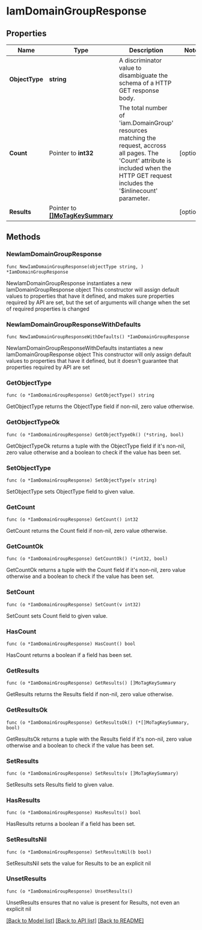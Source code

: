 # IamDomainGroupResponse

## Properties

Name | Type | Description | Notes
------------ | ------------- | ------------- | -------------
**ObjectType** | **string** | A discriminator value to disambiguate the schema of a HTTP GET response body. | 
**Count** | Pointer to **int32** | The total number of &#39;iam.DomainGroup&#39; resources matching the request, accross all pages. The &#39;Count&#39; attribute is included when the HTTP GET request includes the &#39;$inlinecount&#39; parameter. | [optional] 
**Results** | Pointer to [**[]MoTagKeySummary**](MoTagKeySummary.md) |  | [optional] 

## Methods

### NewIamDomainGroupResponse

`func NewIamDomainGroupResponse(objectType string, ) *IamDomainGroupResponse`

NewIamDomainGroupResponse instantiates a new IamDomainGroupResponse object
This constructor will assign default values to properties that have it defined,
and makes sure properties required by API are set, but the set of arguments
will change when the set of required properties is changed

### NewIamDomainGroupResponseWithDefaults

`func NewIamDomainGroupResponseWithDefaults() *IamDomainGroupResponse`

NewIamDomainGroupResponseWithDefaults instantiates a new IamDomainGroupResponse object
This constructor will only assign default values to properties that have it defined,
but it doesn't guarantee that properties required by API are set

### GetObjectType

`func (o *IamDomainGroupResponse) GetObjectType() string`

GetObjectType returns the ObjectType field if non-nil, zero value otherwise.

### GetObjectTypeOk

`func (o *IamDomainGroupResponse) GetObjectTypeOk() (*string, bool)`

GetObjectTypeOk returns a tuple with the ObjectType field if it's non-nil, zero value otherwise
and a boolean to check if the value has been set.

### SetObjectType

`func (o *IamDomainGroupResponse) SetObjectType(v string)`

SetObjectType sets ObjectType field to given value.


### GetCount

`func (o *IamDomainGroupResponse) GetCount() int32`

GetCount returns the Count field if non-nil, zero value otherwise.

### GetCountOk

`func (o *IamDomainGroupResponse) GetCountOk() (*int32, bool)`

GetCountOk returns a tuple with the Count field if it's non-nil, zero value otherwise
and a boolean to check if the value has been set.

### SetCount

`func (o *IamDomainGroupResponse) SetCount(v int32)`

SetCount sets Count field to given value.

### HasCount

`func (o *IamDomainGroupResponse) HasCount() bool`

HasCount returns a boolean if a field has been set.

### GetResults

`func (o *IamDomainGroupResponse) GetResults() []MoTagKeySummary`

GetResults returns the Results field if non-nil, zero value otherwise.

### GetResultsOk

`func (o *IamDomainGroupResponse) GetResultsOk() (*[]MoTagKeySummary, bool)`

GetResultsOk returns a tuple with the Results field if it's non-nil, zero value otherwise
and a boolean to check if the value has been set.

### SetResults

`func (o *IamDomainGroupResponse) SetResults(v []MoTagKeySummary)`

SetResults sets Results field to given value.

### HasResults

`func (o *IamDomainGroupResponse) HasResults() bool`

HasResults returns a boolean if a field has been set.

### SetResultsNil

`func (o *IamDomainGroupResponse) SetResultsNil(b bool)`

 SetResultsNil sets the value for Results to be an explicit nil

### UnsetResults
`func (o *IamDomainGroupResponse) UnsetResults()`

UnsetResults ensures that no value is present for Results, not even an explicit nil

[[Back to Model list]](../README.md#documentation-for-models) [[Back to API list]](../README.md#documentation-for-api-endpoints) [[Back to README]](../README.md)


